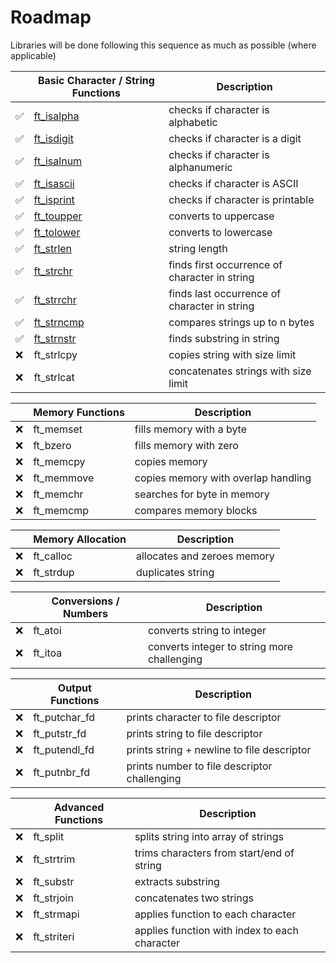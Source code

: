 # Roadmap

Libraries will be done following this sequence as much as possible (where applicable)

|    |Basic Character / String Functions | Description | 
|----|-----------|-----------------------------------|
| ✅ |[ft_isalpha](../src/ft_isalpha.c) | checks if character is alphabetic |
| ✅ |[ft_isdigit](../src/ft_isdigit.c) | checks if character is a digit|
| ✅ |[ft_isalnum](../src/ft_isalnum.c) | checks if character is alphanumeric|
| ✅ |[ft_isascii](../src/ft_isascii.c) | checks if character is ASCII|
| ✅ |[ft_isprint](../src/ft_isprint.c) | checks if character is printable|
| ✅ |[ft_toupper](../src/ft_toupper.c) | converts to uppercase|
| ✅ |[ft_tolower](../src/ft_tolower.c) | converts to lowercase|
| ✅ |[ft_strlen](../src/ft_strlen.c) | string length|
| ✅ |[ft_strchr](../src/ft_strchr.c) | finds first occurrence of character in string|
| ✅ |[ft_strrchr](../src/ft_strrchr.c) | finds last occurrence of character in string|
| ✅ |[ft_strncmp](../src/ft_strncmp.c) | compares strings up to n bytes|
| ✅ |[ft_strnstr](../src/ft_strnstr.c) | finds substring in string|
| ❌ |ft_strlcpy | copies string with size limit|
| ❌ |ft_strlcat | concatenates strings with size limit|

|     |Memory Functions | Description |
|-----|---------------|---------------|
| ❌ |ft_memset | fills memory with a byte
| ❌ |ft_bzero | fills memory with zero
| ❌ |ft_memcpy | copies memory
| ❌ |ft_memmove | copies memory with overlap handling
| ❌ |ft_memchr | searches for byte in memory
| ❌ |ft_memcmp | compares memory blocks

| |Memory Allocation | Description |
|-----|--------------|-------------|
| ❌ | ft_calloc |allocates and zeroes memory|
| ❌ | ft_strdup |duplicates string|

|  |Conversions / Numbers | Description |
|----|----------------------|-------------|
| ❌ |ft_atoi | converts string to integer
| ❌ |ft_itoa | converts integer to string more challenging

| |Output Functions | Description |
|-|-----------------|-------------|
| ❌ |ft_putchar_fd | prints character to file descriptor |
| ❌ |ft_putstr_fd | prints string to file descriptor |
| ❌ |ft_putendl_fd | prints string + newline to file descriptor |
| ❌ |ft_putnbr_fd | prints number to file descriptor challenging |

| | Advanced Functions | Description |
|-|-------------------------------|-------------|
| ❌ | ft_split | splits string into array of strings  |
| ❌ | ft_strtrim | trims characters from start/end of string |
| ❌ | ft_substr | extracts substring |
| ❌ | ft_strjoin | concatenates two strings |
| ❌ | ft_strmapi | applies function to each character |
| ❌ | ft_striteri | applies function with index to each character |
